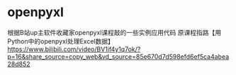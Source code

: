 # openpyxl
根据B站up主软件收藏家openpyxl课程敲的一些实例应用代码
原课程指路【用Python中的openpyxl处理Excel数据】 https://www.bilibili.com/video/BV1if4y1q7ok/?p=16&share_source=copy_web&vd_source=85e670d7d598efd6ef5ca4abea28d852
